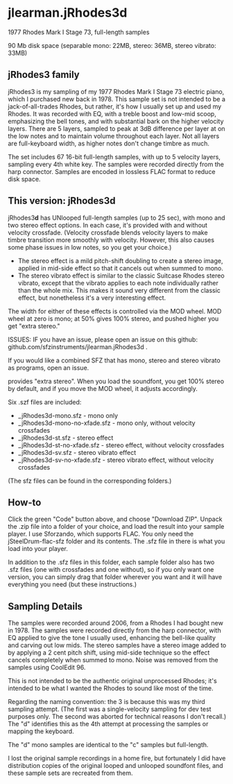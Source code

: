 # jlearman.jRhodes3d

1977 Rhodes Mark I Stage 73, full-length samples

90 Mb disk space (separable mono: 22MB, stereo: 36MB, stereo vibrato: 33MB)

## jRhodes3 family

jRhodes3 is my sampling of my 1977 Rhodes Mark I Stage 73 electric piano, which
I purchased new back in 1978. This sample set is not intended to be a jack-of-all-trades
Rhodes, but rather, it's how I usually set up and used my Rhodes. It was recorded with EQ,
with a treble boost and low-mid scoop, emphasizing the bell tones, and with
substantial bark on the higher velocity layers. There are 5 layers, sampled
to peak at 3dB difference per layer at on the low notes and to maintain volume
throughout each layer. Not all layers are full-keyboard width, as higher notes
don't change timbre as much.

The set includes 67 16-bit full-length samples, with up to 5 velocity layers,
sampling every 4th white key.
The samples were recorded directly from the harp connector.
Samples are encoded in lossless FLAC format to reduce disk space.

## This version: jRhodes3d

jRhodes3**d** has UNlooped full-length samples (up to 25 sec), with mono and two stereo
effect options.  In each case, it's provided with and without velocity crossfade.
(Velocity crossfade blends velocity layers to make timbre transition more smoothly
with velocity.  However, this also causes some phase issues in low notes, so you
get your choice.)

* The stereo effect is a mild pitch-shift doubling to create a stereo image, applied in mid-side effect so that it cancels out when summed to mono.
* The stereo vibrato effect is similar to the classic Suitcase Rhodes stereo vibrato, except that the vibrato applies to each note individually rather than the whole mix.  This makes it sound very different from the classic effect, but nonetheless it's a very interesting effect.

The width for either of these effects is controlled via the MOD wheel.
MOD wheel at zero is mono; at 50% gives 100% stereo, and pushed higher
you get "extra stereo."

ISSUES:
IF you have an issue, please open an issue on this github: github.com/sfzinstruments/jlearman.jRhodes3d .

If you would like a combined SFZ that has mono, stereo and stereo vibrato as programs, open an issue.


provides "extra stereo".  When you load the soundfont, you get 100%
stereo by default, and if you move the MOD wheel, it adjusts accordingly.

Six .szf files are included:
* _jRhodes3d-mono.sfz - mono only
* _jRhodes3d-mono-no-xfade.sfz - mono only, without velocity crossfades
* _jRhodes3d-st.sfz - stereo effect
* _jRhodes3d-st-no-xfade.sfz - stereo effect, without velocity crossfades
* _jRhodes3d-sv.sfz - stereo vibrato effect
* _jRhodes3d-sv-no-xfade.sfz - stereo vibrato effect, without velocity crossfades

(The sfz files can be found in the corresponding folders.)

## How-to

Click the green "Code" button above, and choose "Download ZIP". Unpack the .zip
file into a folder of your choice, and load the result into your sample player.  I use Sforzando,
which supports FLAC.  You only need the jSteelDrum-flac-sfz folder and its contents.
The .sfz file in there is what you load into your player.

In addition to the .sfz files in this folder, each sample folder also has
two .sfz files (one with crossfades and one without), so if you only want
one version, you can simply drag that folder wherever you want and it
will have everything you need (but these instructions.)

## Sampling Details

The samples were recorded around 2006, from a Rhodes I had bought
new in 1978.  The samples were recorded directly from the harp
connector, with EQ applied to give the tone I usually used, enhancing
the bell-like quality and carving out low mids.  The stereo samples have
a stereo image added to by applying a 2 cent pitch shift, using mid-side
technique so the effect cancels completely when summed to mono.
Noise was removed from the samples using CoolEdit 96.

This is not intended to be the authentic original unprocessed Rhodes;
it's intended to be what I wanted the Rhodes to sound like most of
the time.

Regarding the naming convention: the 3 is because this was my
third sampling attempt.  (The first was a single-velocity sampling
for dev test purposes only.  The second was aborted for technical
reasons I don't recall.)  The "d" identifies this as the 4th
attempt at processing the samples or mapping the keyboard.

The "d" mono samples are identical to the "c" samples but full-length.

I lost the original sample recordings in a home fire, but fortunately
I did have distribution copies of the original looped and unlooped
soundfont files, and these sample sets are recreated from them.
